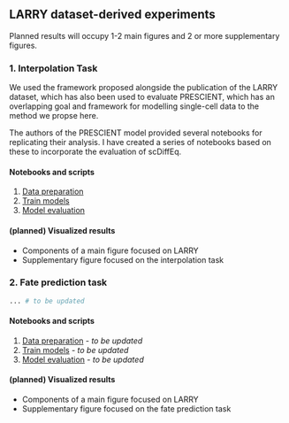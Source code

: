 ## LARRY dataset-derived experiments

Planned results will occupy 1-2 main figures and 2 or more supplementary figures. 

### 1. Interpolation Task

We used the framework proposed alongside the publication of the LARRY dataset, which has also been used to evaluate PRESCIENT, which has an overlapping goal and framework for modelling single-cell data to the method we propse here. 

The authors of the PRESCIENT model provided several notebooks for replicating their analysis. I have created a series of notebooks based on these to incorporate the evaluation of scDiffEq. 

#### Notebooks and scripts
1. [Data preparation](01.interpolation/nb01.LARRY.data_preparation.interpolation_task.ipynb)
2. [Train models](01.interpolation/)
3. [Model evaluation](01.interpolation/)

#### (planned) Visualized results

* Components of a main figure focused on LARRY
* Supplementary figure focused on the interpolation task

### 2. Fate prediction task

```python
... # to be updated
```

#### Notebooks and scripts
1. [Data preparation](02.fate_prediction/) - *to be updated*
2. [Train models](02.fate_prediction/) - *to be updated*
3. [Model evaluation](02.fate_prediction/) - *to be updated*

#### (planned) Visualized results

* Components of a main figure focused on LARRY
* Supplementary figure focused on the fate prediction task
